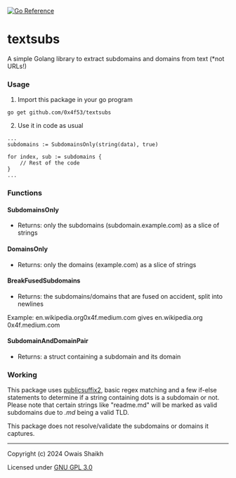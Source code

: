 [![Go Reference](https://pkg.go.dev/badge/github.com/0x4f53/textsubs.svg)](https://pkg.go.dev/github.com/0x4f53/textsubs)

# textsubs

A simple Golang library to extract subdomains and domains from text (*not URLs!)

### Usage
1. Import this package in your go program
```
go get github.com/0x4f53/textsubs
```
2. Use it in code as usual
```
...
subdomains := SubdomainsOnly(string(data), true)

for index, sub := subdomains {
    // Rest of the code
}
...
```

### Functions

#### SubdomainsOnly

- Returns: only the subdomains (subdomain.example.com) as a slice of strings


#### DomainsOnly

- Returns: only the domains (example.com) as a slice of strings


#### BreakFusedSubdomains

- Returns: the subdomains/domains that are fused on accident, split into newlines

Example: en.wikipedia.org0x4f.medium.com gives
            en.wikipedia.org
            0x4f.medium.com

  
#### SubdomainAndDomainPair

- Returns: a struct containing a subdomain and its domain


### Working
This package uses [publicsuffix2](https://github.com/weppos/publicsuffix-go), basic regex matching and a few if-else statements to determine if a string containing dots
is a subdomain or not. Please note that certain strings like "readme.md" will be marked as valid subdomains due to
_.md_ being a valid TLD.

This package does not resolve/validate the subdomains or domains it captures.

---

Copyright (c) 2024  Owais Shaikh

Licensed under [GNU GPL 3.0](LICENSE)

